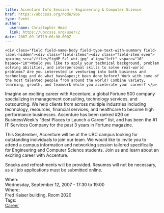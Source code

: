 ```yaml
---
title: Accenture Info Session – Engineering & Computer Science 
href: https://ubccsss.org/node/966
type: Event
author:
  username: Christopher Head
  link: https://ubccsss.org/user/2
date: 2007-09-16T19:06:00.000Z
---
```



    <div class="field field-name-body field-type-text-with-summary field-label-hidden"><div class="field-items"><div class="field-item even"><p><img src="/files/SigHP_Sz1_wht.jpg" align="left" vspace="10" hspace="10">Would you like to apply your technical background, problem solving abilities, and interpersonal skills to solve real-world problems? Are you interested in venturing into both business and technology and do what hasn&apos;t been done before? Work with some of the most talented people from around the world? Combine variety, learning, growth, and teamwork while you accelerate your career? </p>
<p>Imagine an exciting career with Accenture, a global Fortune 500 company specializing in management consulting, technology services, and outsourcing. We help clients from across multiple industries including technology, resources, financial services, and healthcare to become high performance businesses. Accenture has been ranked #20 on BusinessWeek&apos;s &quot;Best Places to Launch a Career&quot; list, and has been the #1 IT Services Company for the past 3 years in Fortune magazine. </p>
<p>This September, Accenture will be at the UBC campus looking for outstanding individuals to join our team. We would like to invite you to attend a campus information and networking session tailored specifically for Engineering and Computer Science students. Join us and learn about an exciting career with Accenture.</p>
<p>Snacks and refreshments will be provided. Resumes will not be necessary, as all job applications must be submitted online.</p>
</div></div></div><div class="field field-name-field-dates field-type-datetime field-label-above"><div class="field-label">When:&#xA0;</div><div class="field-items"><div class="field-item even"><span class="date-display-single">Wednesday, September 12, 2007 - <span class="date-display-range"><span class="date-display-start">17:30</span> to <span class="date-display-end">19:00</span></span></span></div></div></div><div class="field field-name-field-location field-type-text field-label-above"><div class="field-label">Where:&#xA0;</div><div class="field-items"><div class="field-item even">Fred Kaiser building, Room 2020</div></div></div>    <footer>
    <div class="field field-name-field-tags field-type-taxonomy-term-reference field-label-above"><div class="field-label">Tags:&#xA0;</div><div class="field-items"><div class="field-item even"><a href="/career">Career</a></div></div></div>      </footer>
    